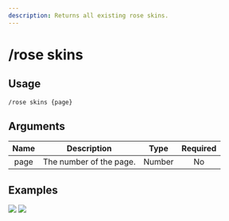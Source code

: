 ```yaml
---
description: Returns all existing rose skins.
---
```


# /rose skins

## Usage

```
/rose skins {page}
```

## Arguments

| Name | Description             | Type   | Required |
| :--: | :---------------------: | :----: | :------: |
| page | The number of the page. | Number | No       |

## Examples

![](https://forkman.vercel.app/_media/examples/rose/skins-0.png)
![](https://forkman.vercel.app/_media/examples/rose/skins-1.png)